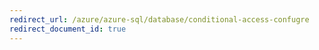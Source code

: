 ```yaml
---
redirect_url: /azure/azure-sql/database/conditional-access-confugre
redirect_document_id: true
---
```

